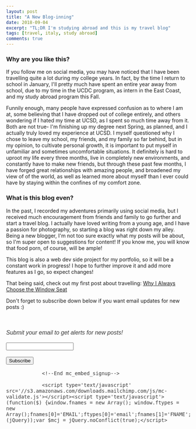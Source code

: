 ```yaml
---
layout: post
title: "A New Blog-inning"
date: 2018-09-04
excerpt: "TL;DR I'm studying abroad and this is my travel blog"
tags: [travel, italy, study abroad]
comments: true
---
```



### Why are you like this?

If you follow me on social media, you may have noticed that I have been travelling quite a lot during my college years. In fact, by the time I return to school in January, I'll pretty much have spent an entire year away from school, due to my time in the UCDC program, as intern in the East Coast, and my study abroad program this Fall. 

Funnily enough, many people have expressed confusion as to where I am at, some believing that I have dropped out of college entirely, and others wondering if I hated my time at UCSD, as I spent so much time away from it. Both are not true- I'm finishing up my degree next Spring, as planned, and I actually truly loved my experience at UCSD. I myself questioned why I chose to leave my school, my friends, and my family so far behind, but in my opinion, to cultivate personal growth, it is important to put myself in unfamiliar and sometimes uncomfortable situations. It definitely is hard to uproot my life every three months, live in completely new environments, and constantly have to make new friends, but through these past few months, I have forged great relationships with amazing people, and broadened my view of of the world, as well as learned more about myself than I ever could have by staying within the confines of my comfort zone. 

### What is this blog even?

In the past, I recorded my adventures primarily using social media, but I received much encouragement from friends and family to go further and start a travel blog. I actually have loved writing from a young age, and I have a passion for photography, so starting a blog was right down my alley. Being a new blogger, I'm not too sure exactly what my posts will be about, so I'm super open to suggestions for content! If you know me, you will know that food porn, of course, will be ample!

This blog is also a web dev side project for my portfolio, so it will be a constant work in progress! I hope to further improve it and add more features as I go, so expect changes!

That being said, check out my first post about travelling: [Why I Always Choose the Window Seat](wanderso.me/why-i-always-choose-the-window-seat)

Don't forget to subscribe down below if you want email updates for new posts :) 


 <h4 class="title">
                <!-- Begin MailChimp Signup Form -->
                    <div id="mc_embed_signup">
                        <form action="https://wanderso.us19.list-manage.com/subscribe/post?u=1a2638efe5c7d4d3d2194ba4f&amp;id=d4f9438563" method="post" id="mc-embedded-subscribe-form" name="mc-embedded-subscribe-form" class="validate" target="_blank" novalidate>
                            <div id="mc_embed_signup_scroll">
                                <div class="mc-field-group">
                                    <br/>
                                    <br/>
                                    <span style="font-size:1rem; font-weight:normal; font-family: Fira sans, sans-serif; color:#383838;"> <i>Submit your email to get alerts for new posts!</i>
                                    <br/>                   
                                    <br/>
                                    <input type="email" value="" name="EMAIL" class="required email" id="mce-EMAIL">
                                <div id="mce-responses" class="clear">
                                <div class="response" id="mce-error-response" style="display:none"></div>
                                <div class="response" id="mce-success-response" style="display:none"></div>
                              <!-- real people should not fill this in and expect good things - do not remove this or risk form bot signups-->
                            <div style="position: absolute; left: -5000px;" aria-hidden="true"><input type="text" name="b_1a2638efe5c7d4d3d2194ba4f_d4f9438563" tabindex="-1" value=""></div>
                                    <br/>
                                <input class="btn zoombtn" type="submit" value="Subscribe" name="subscribe" id="mc-embedded-subscribe" class="button">
                           
                <!--End mc_embed_signup-->
                
                <script type='text/javascript' src='//s3.amazonaws.com/downloads.mailchimp.com/js/mc-validate.js'></script><script type='text/javascript'>(function($) {window.fnames = new Array(); window.ftypes = new Array();fnames[0]='EMAIL';ftypes[0]='email';fnames[1]='FNAME';ftypes[1]='text';fnames[2]='LNAME';ftypes[2]='text';fnames[3]='ADDRESS';ftypes[3]='address';fnames[4]='PHONE';ftypes[4]='phone';fnames[5]='BIRTHDAY';ftypes[5]='birthday';}(jQuery));var $mcj = jQuery.noConflict(true);</script>
               
